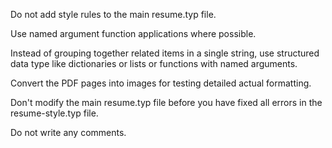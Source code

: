 Do not add style rules to the main resume.typ file. 

Use named argument function applications where possible.

Instead of grouping together related items in a single string, use structured data type like dictionaries or lists or functions with named arguments.

Convert the PDF pages into images for testing detailed actual formatting.

Don't modify the main resume.typ file before you have fixed all errors in the resume-style.typ file.

Do not write any comments.